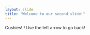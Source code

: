 ```yaml
---
layout: slide
title: "Welcome to our second slide!"
---
```

Cushies!!!
Use the left arrow to go back!
